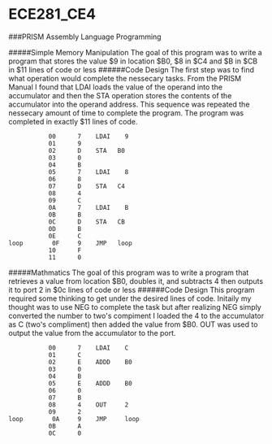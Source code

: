 ECE281_CE4
==========
###PRISM Assembly Language Programming

#####Simple Memory Manipulation
The goal of this program was to write a program that stores the value $9 in location $B0, $8 in $C4 and $B in $CB in $11 lines of code or less
######Code Design
The first step was to find what operation would complete the nessecary tasks. 
From the PRISM Manual I found that LDAI loads the value of the operand into the accumulator and then the STA operation stores the contents of the accumulator into the operand address.
This sequence was repeated the nessecary amount of time to complete the program. The program was completed in exactly $11 lines of code.
```
		   00	   7	LDAI	9	
		   01	   9				
		   02	   D	STA	  B0		
		   03	   0				
		   04	   B				
		   05	   7	LDAI	8	
		   06	   8				
		   07	   D	STA	  C4		
		   08	   4				
		   09	   C				
		   0A	   7	LDAI	B	
		   0B	   B				
		   0C	   D	STA	  CB		
		   0D	   B				
		   0E	   C				
loop		0F	   9	JMP	  loop
		   10	   F				
		   11	   0		
```
#####Mathmatics
The goal of this program was to write a program that retrieves a value from location $B0, doubles it, and subtracts 4 then outputs it to port 2 in $0c lines of code or less
######Code Design
This program required some thinking to get under the desired lines of code. Initaily my thought was to use NEG to complete the task but after realizing NEG simply converted the number to two's compiment I loaded the 4 to the accumulator as C (two's compliment) then added the value from $B0. OUT was used to output the value from the accumulator to the port.
```
		   00	   7	LDAI	C	
		   01	   C				
		   02	   E	ADDD	B0	
		   03	   0				
		   04	   B				
		   05	   E	ADDD	B0	
		   06	   0				
		   07	   B				
		   08	   4	OUT		2	
		   09	   2				
loop	 	0A	   9	JMP		loop
		   0B	   A				
		   0C	   0					
```
